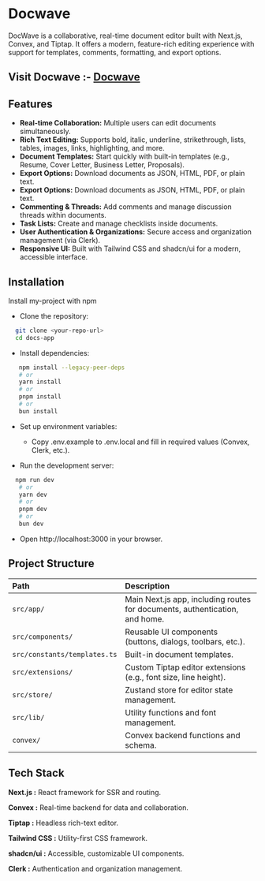 
# Docwave

DocWave is a collaborative, real-time document editor built with Next.js, Convex, and Tiptap. It offers a modern, feature-rich editing experience with support for templates, comments, formatting, and export options.

## Visit Docwave :-  [Docwave](https://doc-wave-one.vercel.app/)


## Features

- **Real-time Collaboration:**  Multiple users can edit documents simultaneously.
- **Rich Text Editing:** Supports bold, italic, underline, strikethrough, lists, tables, images, links, highlighting, and more.
- **Document Templates:** Start quickly with built-in templates (e.g., Resume, Cover Letter, Business Letter, Proposals).
- **Export Options:** Download documents as JSON, HTML, PDF, or plain text.
- **Export Options:** Download documents as JSON, HTML, PDF, or plain text.
- **Commenting & Threads:** Add comments and manage discussion threads within documents.
- **Task Lists:** Create and manage checklists inside documents.
- **User Authentication & Organizations:** Secure access and organization management (via Clerk).
- **Responsive UI:** Built with Tailwind CSS and shadcn/ui for a modern, accessible interface.


## Installation

Install my-project with npm
- Clone the repository:
```bash
  git clone <your-repo-url>
  cd docs-app
```
- Install dependencies:
```bash
   npm install --legacy-peer-deps
   # or
   yarn install
   # or
   pnpm install
   # or
   bun install
```  
- Set up environment variables:
   - Copy .env.example to .env.local and fill in required values (Convex, Clerk, etc.).

- Run the development server:
```bash
  npm run dev
   # or
   yarn dev
   # or
   pnpm dev
   # or
   bun dev
```  
- Open http://localhost:3000 in your browser.
## Project Structure


| Path | Description                |
| :-------- | :------------------------- |
| `src/app/` | Main Next.js app, including routes for documents, authentication, and home. |
| `src/components/` | Reusable UI components (buttons, dialogs, toolbars, etc.). |
| `src/constants/templates.ts` | Built-in document templates. |
| `src/extensions/` | Custom Tiptap editor extensions (e.g., font size, line height). |
| `src/store/` | Zustand store for editor state management. |
| `src/lib/` | Utility functions and font management. |
| `convex/` | Convex backend functions and schema. |




## Tech Stack

**Next.js :**  React framework for SSR and routing.

**Convex :**  Real-time backend for data and collaboration.

**Tiptap :**  Headless rich-text editor.

**Tailwind CSS :**  Utility-first CSS framework.

**shadcn/ui :**  Accessible, customizable UI components.

**Clerk :**  Authentication and organization management.

